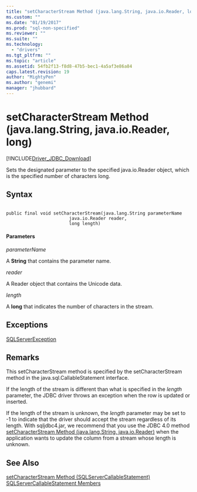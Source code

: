 ```yaml
---
title: "setCharacterStream Method (java.lang.String, java.io.Reader, long) | Microsoft Docs"
ms.custom: ""
ms.date: "01/19/2017"
ms.prod: "sql-non-specified"
ms.reviewer: ""
ms.suite: ""
ms.technology: 
  - "drivers"
ms.tgt_pltfrm: ""
ms.topic: "article"
ms.assetid: 54fb2f13-f8d8-47b5-bec1-4a5af3e86a84
caps.latest.revision: 19
author: "MightyPen"
ms.author: "genemi"
manager: "jhubbard"
---
```

# setCharacterStream Method (java.lang.String, java.io.Reader, long)
[!INCLUDE[Driver_JDBC_Download](../../../includes/driver_jdbc_download.md)]

  Sets the designated parameter to the specified java.io.Reader object, which is the specified number of characters long.  
  
## Syntax  
  
```  
  
public final void setCharacterStream(java.lang.String parameterName  
                        java.io.Reader reader,  
                        long length)  
```  
  
#### Parameters  
 *parameterName*  
  
 A **String** that contains the parameter name.  
  
 *reader*  
  
 A Reader object that contains the Unicode data.  
  
 *length*  
  
 A **long** that indicates the number of characters in the stream.  
  
## Exceptions  
 [SQLServerException](../../../connect/jdbc/reference/sqlserverexception-class.md)  
  
## Remarks  
 This setCharacterStream method is specified by the setCharacterStream method in the java.sql.CallableStatement interface.  
  
 If the length of the stream is different than what is specified in the *length* parameter, the JDBC driver throws an exception when the row is updated or inserted.  
  
 If the length of the stream is unknown, the *length* parameter may be set to -1 to indicate that the driver should accept the stream regardless of its length. With sqljdbc4.jar, we recommend that you use the JDBC 4.0 method [setCharacterStream Method (java.lang.String, java.io.Reader)](../../../connect/jdbc/reference/setcharacterstream-method-java-lang-string-java-io-reader.md) when the application wants to update the column from a stream whose length is unknown.  
  
## See Also  
 [setCharacterStream Method &#40;SQLServerCallableStatement&#41;](../../../connect/jdbc/reference/setcharacterstream-method-sqlservercallablestatement.md)   
 [SQLServerCallableStatement Members](../../../connect/jdbc/reference/sqlservercallablestatement-members.md)  
  
  